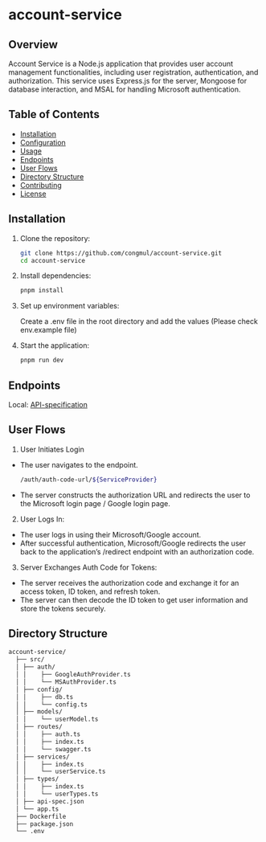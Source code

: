 # account-service

## Overview

Account Service is a Node.js application that provides user account management functionalities, including user registration, authentication, and authorization. This service uses Express.js for the server, Mongoose for database interaction, and MSAL for handling Microsoft authentication.

## Table of Contents

- [Installation](#installation)
- [Configuration](#configuration)
- [Usage](#usage)
- [Endpoints](#endpoints)
- [User Flows](#user-flows)
- [Directory Structure](#directory-structure)
- [Contributing](#contributing)
- [License](#license)

## Installation

1. Clone the repository:
   ```sh
   git clone https://github.com/congmul/account-service.git
   cd account-service
    ```
2. Install dependencies:
    ```sh
    pnpm install
    ```
3. Set up environment variables:

    Create a .env file in the root directory and add the values (Please check env.example file)

4. Start the application:
    ```sh
    pnpm run dev
    ```
## Endpoints
Local: [API-specification](http://locahost:3000/api-spec)

## User Flows
1. User Initiates Login
 * The user navigates to the endpoint.
    ```sh
    /auth/auth-code-url/${ServiceProvider}
    ```
 * The server constructs the authorization URL and redirects the user to the Microsoft login page / Google login page.

2. User Logs In:
 * The user logs in using their Microsoft/Google account.
 * After successful authentication, Microsoft/Google redirects the user back to the application’s /redirect endpoint with an authorization code.

3. Server Exchanges Auth Code for Tokens:
 * The server receives the authorization code and exchange it for an access token, ID token, and refresh token.
 * The server can then decode the ID token to get user information and store the tokens securely.

## Directory Structure
```bash
account-service/
  ├── src/ 
  │ ├── auth/
  │ │    ├── GoogleAuthProvider.ts
  │ │    └── MSAuthProvider.ts
  │ ├── config/
  │ │    ├── db.ts
  │ │    └── config.ts
  │ ├── models/
  │ │    └── userModel.ts
  │ ├── routes/
  │ │    ├── auth.ts
  │ │    ├── index.ts
  │ │    └── swagger.ts
  │ ├── services/
  │ │    ├── index.ts
  │ │    └── userService.ts
  │ ├── types/
  │ │    ├── index.ts
  │ │    └── userTypes.ts
  │ ├── api-spec.json 
  │ └── app.ts
  ├── Dockerfile
  ├── package.json
  └── .env
```